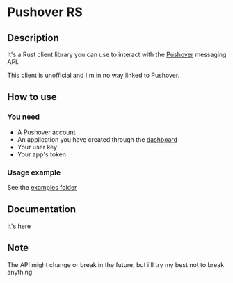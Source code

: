 # Pushover RS
## Description
It's a Rust client library you can use to interact with the [Pushover](https://www.pushover.net/) messaging API.

This client is unofficial and I'm in no way linked to Pushover.

## How to use
### You need
* A Pushover account
* An application you have created through the [dashboard](https://www.pushover.net/)
* Your user key
* Your app's token

### Usage example
See the [examples folder](/examples)

## Documentation
[It's here](https://docs.rs/pushover-rs/0.1.0/pushover_rs/)

## Note
The API might change or break in the future, but i'll try my best not to break anything.
